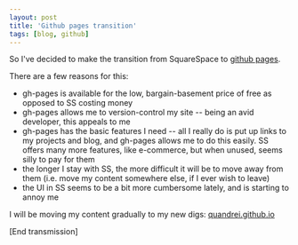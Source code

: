 ```yaml
---
layout: post
title: 'Github pages transition'
tags: [blog, github]
---
```


So I've decided to make the transition from SquareSpace to [github pages](http://pages.github.com/).

There are a few reasons for this:

* gh-pages is available for the low, bargain-basement price of free as opposed to SS costing money
* gh-pages allows me to version-control my site -- being an avid developer, this appeals to me
* gh-pages has the basic features I need -- all I really do is put up links to my projects and blog, and gh-pages allows me to do this easily. SS offers many more features, like e-commerce, but when unused, seems silly to pay for them
* the longer I stay with SS, the more difficult it will be to move away from them (i.e. move my content somewhere else, if I ever wish to leave)
* the UI in SS seems to be a bit more cumbersome lately, and is starting to annoy me

I will be moving my content gradually to my new digs: [quandrei.github.io](http://quandrei.github.io/)

[End transmission]
